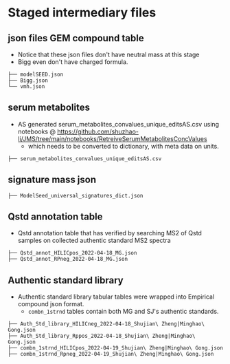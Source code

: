 # Staged intermediary files

## json files GEM compound table
- Notice that these json files don't have neutral mass at this stage
- Bigg even don't have charged formula.
```
├── modelSEED.json
├── Bigg.json
└── vmh.json
```

## serum metabolites

- AS generated serum_metabolites_convalues_unique_editsAS.csv using notebooks @ https://github.com/shuzhao-li/JMS/tree/main/notebooks/RetreiveSerumMetabolitesConcValues 
  - which needs to be converted to dictionary, with meta data on units. 

```
├── serum_metabolites_convalues_unique_editsAS.csv
```

## signature mass json
```
├── ModelSeed_universal_signatures_dict.json
```

## Qstd annotation table
- Qstd annotation table that has verified by searching MS2 of Qstd samples on collected authentic standard MS2 spectra
```
├── Qstd_annot_HILICpos_2022-04-18_MG.json
├── Qstd_annot_RPneg_2022-04-18_MG.json
```

## Authentic standard library
- Authentic standard library tabular tables were wrapped into Empirical compound json format.
  - `combn_1strnd` tables contain both MG and SJ's authentic standards. 
```
├── Auth_Std_library_HILICneg_2022-04-18_Shujian\ Zheng|Minghao\ Gong.json
├── Auth_Std_library_Rppos_2022-04-18_Shujian\ Zheng|Minghao\ Gong.json
├── combn_1strnd_HILICpos_2022-04-19_Shujian\ Zheng|Minghao\ Gong.json
├── combn_1strnd_Rpneg_2022-04-19_Shujian\ Zheng|Minghao\ Gong.json
```
